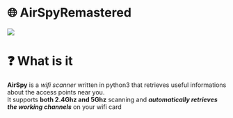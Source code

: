 # 🌐 AirSpyRemastered
![](https://github.com/n0nexist/AirSpyRemastered/blob/main/screenshot.png?raw=true)

# ❓ What is it
<b>AirSpy</b> is a <i>wifi scanner</i> written in python3 that retrieves useful informations about the access points near you.<br>
It supports <b>both 2.4Ghz and 5Ghz</b> scanning and <b><i>automatically retrieves the working channels</b></i> on your wifi card